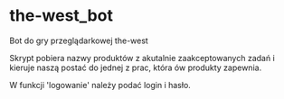 # the-west_bot
Bot do gry przeglądarkowej the-west

Skrypt pobiera nazwy produktów z akutalnie zaakceptowanych zadań
i kieruje naszą postać do jednej z prac, która ów produkty zapewnia.

W funkcji 'logowanie' należy podać login i hasło.
